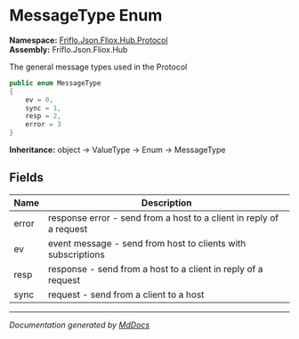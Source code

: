 ﻿<!--  
  <auto-generated>   
    The contents of this file were generated by a tool.  
    Changes to this file may be list if the file is regenerated  
  </auto-generated>   
-->

# MessageType Enum

**Namespace:** [Friflo.Json.Fliox.Hub.Protocol](../index.md)  
**Assembly:** Friflo.Json.Fliox.Hub

The general message types used in the Protocol

```csharp
public enum MessageType
{
    ev = 0,
    sync = 1,
    resp = 2,
    error = 3
}
```

**Inheritance:** object → ValueType → Enum → MessageType

## Fields

| Name  | Description                                                          |
| ----- | -------------------------------------------------------------------- |
| error | response error \- send from a host to a client in reply of a request |
| ev    | event message \- send from host to clients with subscriptions        |
| resp  | response \- send from a host to a client in reply of a request       |
| sync  | request \- send from a client to a host                              |

___

*Documentation generated by [MdDocs](https://github.com/ap0llo/mddocs)*
